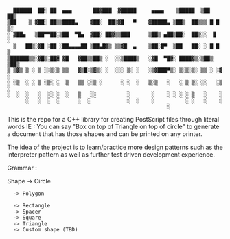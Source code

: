 ```

  ██████  ██░ ██  ▄▄▄       ██▓███  ▓█████     ▄▄▄▄    ▒█████  ▒██   ██▒
▒██    ▒ ▓██░ ██▒▒████▄    ▓██░  ██▒▓█   ▀    ▓█████▄ ▒██▒  ██▒▒▒ █ █ ▒░
░ ▓██▄   ▒██▀▀██░▒██  ▀█▄  ▓██░ ██▓▒▒███      ▒██▒ ▄██▒██░  ██▒░░  █   ░
  ▒   ██▒░▓█ ░██ ░██▄▄▄▄██ ▒██▄█▓▒ ▒▒▓█  ▄    ▒██░█▀  ▒██   ██░ ░ █ █ ▒ 
▒██████▒▒░▓█▒░██▓ ▓█   ▓██▒▒██▒ ░  ░░▒████▒   ░▓█  ▀█▓░ ████▓▒░▒██▒ ▒██▒
▒ ▒▓▒ ▒ ░ ▒ ░░▒░▒ ▒▒   ▓▒█░▒▓▒░ ░  ░░░ ▒░ ░   ░▒▓███▀▒░ ▒░▒░▒░ ▒▒ ░ ░▓ ░
░ ░▒  ░ ░ ▒ ░▒░ ░  ▒   ▒▒ ░░▒ ░      ░ ░  ░   ▒░▒   ░   ░ ▒ ▒░ ░░   ░▒ ░
░  ░  ░   ░  ░░ ░  ░   ▒   ░░          ░       ░    ░ ░ ░ ░ ▒   ░    ░  
      ░   ░  ░  ░      ░  ░            ░  ░    ░          ░ ░   ░    ░  
                                                    ░                   

```

This is the repo for a C++ library for creating PostScript files through literal words 
IE : You can say "Box on top of Triangle on top of circle" to generate a document that has those shapes and can be printed on any printer.

The idea of the project is to learn/practice more design patterns such as the interpreter pattern as well as further test driven development experience.


Grammar :

Shape -> Circle

      -> Polygon
      
      -> Rectangle
      -> Spacer
      -> Square
      -> Triangle
      -> Custom shape (TBD)
